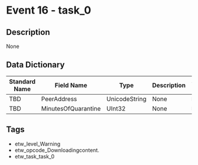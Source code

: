 # Event 16 - task_0

## Description
None

## Data Dictionary
|Standard Name|Field Name|Type|Description|Sample Value|
|---|---|---|---|---|
|TBD|PeerAddress|UnicodeString|None|`None`|
|TBD|MinutesOfQuarantine|UInt32|None|`None`|

## Tags
* etw_level_Warning
* etw_opcode_Downloadingcontent.
* etw_task_task_0